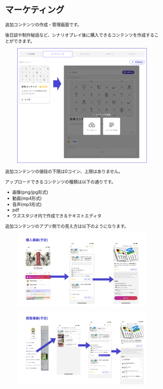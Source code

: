# マーケティング

追加コンテンツの作成・管理画面です。

後日談や制作秘話など、シナリオプレイ後に購入できるコンテンツを作成することができます。

<figure><img src="../.gitbook/assets/image (3) (1).png" alt=""><figcaption></figcaption></figure>

追加コンテンツの値段の下限は0コイン、上限はありません。

アップロードできるコンテンツの種類は以下の通りです。

* 画像(png/jpg形式)
* 動画(mp4形式)
* 音声(mp3形式)
* pdf
* ウズスタジオ内で作成できるテキストエディタ



追加コンテンツのアプリ側での見え方は以下のようになります。



<figure><img src="../.gitbook/assets/001.jpeg" alt=""><figcaption></figcaption></figure>

<figure><img src="../.gitbook/assets/002.jpeg" alt=""><figcaption></figcaption></figure>

